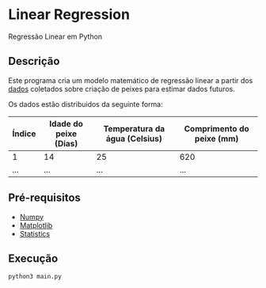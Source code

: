# Linear Regression
Regressão Linear em Python

## Descrição 
Este programa cria um modelo matemático de regressão linear a partir dos [dados](data.txt) coletados sobre criação de peixes para estimar dados futuros.

Os dados estão distribuidos da seguinte forma:

| Índice | Idade do peixe (Dias) | Temperatura da água (Celsius) | Comprimento do peixe (mm) |
| ------ | --------------------- | ----------------------------- | ------------------------- |
| 1      | 14                    | 25                            | 620                       |
| ...    | ...                   | ...                           | ...                       |

## Pré-requisitos

* [Numpy](https://numpy.org/)
* [Matplotlib](https://matplotlib.org/)
* [Statistics](https://docs.python.org/3/library/statistics.html)


## Execução
```bash
python3 main.py
```

